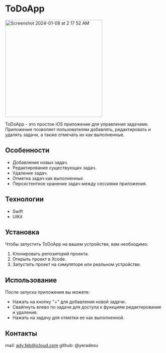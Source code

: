 # ToDoApp

<img width="312" alt="Screenshot 2024-01-08 at 2 17 52 AM" src="https://github.com/yeradesu/iOS_ToDoApp/assets/154603486/f3f25f09-6364-4fab-85fa-9b3cb28b934d">

ToDoApp - это простое iOS приложение для управления задачами. Приложение позволяет пользователям добавлять, редактировать и удалять задачи, а также отмечать их как выполненные.

## Особенности

- Добавление новых задач.
- Редактирование существующих задач.
- Удаление задач.
- Отметка задач как выполненных.
- Персистентное хранение задач между сессиями приложения.

## Технологии

- Swift
- UIKit

## Установка

Чтобы запустить ToDoApp на вашем устройстве, вам необходимо:

1. Клонировать репозиторий проекта.
2. Открыть проект в Xcode.
3. Запустить проект на симуляторе или реальном устройстве.

## Использование

После запуска приложения вы можете:

- Нажать на кнопку "+" для добавления новой задачи.
- Свайпнуть влево по задаче для доступа к функциям редактирования и удаления.
- Нажать на задачу для отметки ее как выполненной.


## Контакты

mail: ady.feb@icloud.com 
github: @yeradesu

